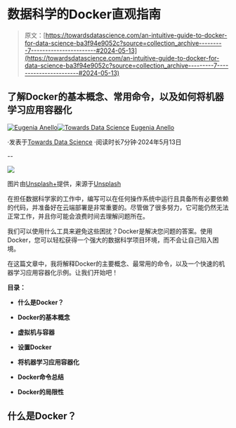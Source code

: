 # 数据科学的Docker直观指南

> 原文：[https://towardsdatascience.com/an-intuitive-guide-to-docker-for-data-science-ba3f94e9052c?source=collection_archive---------7-----------------------#2024-05-13](https://towardsdatascience.com/an-intuitive-guide-to-docker-for-data-science-ba3f94e9052c?source=collection_archive---------7-----------------------#2024-05-13)

## 了解Docker的基本概念、常用命令，以及如何将机器学习应用容器化

[](https://eugenia-anello.medium.com/?source=post_page---byline--ba3f94e9052c--------------------------------)[![Eugenia Anello](../Images/537f444252cdc60709e7a19e37734c7b.png)](https://eugenia-anello.medium.com/?source=post_page---byline--ba3f94e9052c--------------------------------)[](https://towardsdatascience.com/?source=post_page---byline--ba3f94e9052c--------------------------------)[![Towards Data Science](../Images/a6ff2676ffcc0c7aad8aaf1d79379785.png)](https://towardsdatascience.com/?source=post_page---byline--ba3f94e9052c--------------------------------) [Eugenia Anello](https://eugenia-anello.medium.com/?source=post_page---byline--ba3f94e9052c--------------------------------)

·发表于[Towards Data Science](https://towardsdatascience.com/?source=post_page---byline--ba3f94e9052c--------------------------------) ·阅读时长7分钟·2024年5月13日

--

![](../Images/110fc48ba0f19d2056d2ff15d6ec2b5b.png)

图片由[Unsplash+](https://unsplash.com/plus?referrer=%2Fphotos%2Ftop-view-of-mature-man-with-boxes-moving-in-new-house-sitting-and-unpacking-xIjjHU8UuPY)提供，来源于[Unsplash](https://unsplash.com/photos/top-view-of-mature-man-with-boxes-moving-in-new-house-sitting-and-unpacking-xIjjHU8UuPY)

在担任数据科学家的工作中，编写可以在任何操作系统中运行且具备所有必要依赖的代码，并准备好在云端部署是非常重要的。尽管做了很多努力，它可能仍然无法正常工作，并且你可能会浪费时间去理解问题所在。

我们可以使用什么工具来避免这些困扰？Docker是解决您问题的答案。使用Docker，您可以轻松获得一个强大的数据科学项目环境，而不会让自己陷入困境。

在这篇文章中，我将解释Docker的主要概念、最常用的命令，以及一个快速的机器学习应用容器化示例。让我们开始吧！

**目录：**

+   **什么是Docker？**

+   **Docker的基本概念**

+   **虚拟机与容器**

+   **设置Docker**

+   **将机器学习应用容器化**

+   **Docker命令总结**

+   **Docker的局限性**

## 什么是Docker？
